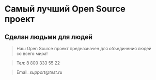 # Самый лучший Open Source проект

## Сделан людьми для людей

> Наш Open Source проект предназначен для объединения людей со всего мира!

>Тел: 8 800 333 55 22

>Email: _support@test.ru_
